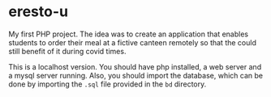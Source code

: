 # eresto-u

My first PHP project. The idea was to create an application that enables students to order their meal at a fictive canteen remotely so that the could still benefit of it during covid times.

This is a localhost version. You should have php installed, a web server and a mysql server running. Also, you should import the database, which can be done by importing the `.sql` file provided in the `bd` directory.
